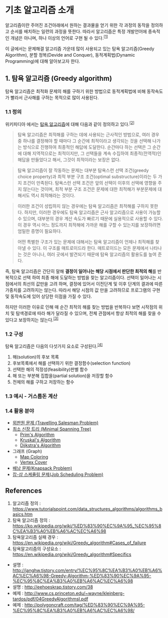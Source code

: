 # 기초 알고리즘 소개

알고리즘이란 주어진 조건아래에서 원하는 결과물을 얻기 위한 각 과정의 동작을 정의하고 순서를 배치하는 일련의 과정을 뜻한다. 따라서 알고리즘은 특정 개발언어에 종속적인 개념은 아니며, 하나 이상의 언어로 구현 될 수 있다.<sup>[\[1\]](#ref-1)</sup>

이 글에서는 문제해결 알고리즘 가운데 많이 사용되고 있는 탐욕 알고리즘(Greedy Algorithm), 분할 정복(Devide and Conquer), 동적계획법(Dynamic Programming)에 대해 알아보고자 한다.

## 1. 탐욕 알고리즘 (Greedy algorithm)
탐욕 알고리즘은 최적화 문제의 해를 구하기 위한 방법으로 동적계획법에 비해 동작속도가 빨라서 근사해를 구하는 목적으로 많이 사용된다.

### 1.1 정의
위키피디아 에서는 [탐욕 알고리즘](https://ko.wikipedia.org/wiki/%ED%83%90%EC%9A%95_%EC%95%8C%EA%B3%A0%EB%A6%AC%EC%A6%98)에 대해 다음과 같이 정의하고 있다.<sup>[\[2\]](#ref-2)</sup>

>탐욕 알고리즘은 최적해를 구하는 데에 사용되는 근사적인 방법으로, 여러 경우 중 하나를 결정해야 할 때마다 그 순간에 최적이라고 생각되는 것을 선택해 나가는 방식으로 진행하여 최종적인 해답에 도달한다. 순간마다 하는 선택은 그 순간에 대해 지역적으로는 최적이지만, 그 선택들을 계속 수집하여 최종적(전역적)인 해답을 만들었다고 해서, 그것이 최적이라는 보장은 없다.

>탐욕 알고리즘이 잘 작동하는 문제는 대부분 탐욕스런 선택 조건(greedy choice property)과 최적 부분 구조 조건(optimal substructure)이라는 두 가지 조건이 만족된다. 탐욕스런 선택 조건은 앞의 선택이 이후의 선택에 영향을 주지 않는다는 것이며, 최적 부분 구조 조건은 문제에 대한 최적해가 부분문제에 대해서도 역시 최적해라는 것이다.

>이러한 조건이 성립하지 않는 경우에는 탐욕 알고리즘은 최적해를 구하지 못한다. 하지만, 이러한 경우에도 탐욕 알고리즘은 근사 알고리즘으로 사용이 가능할 수 있으며, 대부분의 경우 계산 속도가 빠르기 때문에 실용적으로 사용할 수 있다. 이 경우 역시 어느 정도까지 최적해에 가까운 해를 구할 수 있는지를 보장하려면 엄밀한 증명이 필요하다.

>어떤 특별한 구조가 있는 문제에 대해서는 탐욕 알고리즘이 언제나 최적해를 찾아낼 수 있다. 이 구조를 매트로이드라 한다. 매트로이드는 모든 문제에서 나타나는 것은 아니나, 여러 곳에서 발견되기 때문에 탐욕 알고리즘의 활용도를 높여 준다.


즉, 탐욕 알고리즘은 간단히 말해 **결정이 일어나는 해당 시점에서 판단한 최적의 해**를 반복적으로 선택 하여 최종 해에 도달하는 방법을 찾는 알고리즘이다. 선택이 일어나는 시점에서의 최선의 값만을 고려 하며, 결정에 있어서 이전단계 및 이후 단계의 결과에 따른 가중치를 고려하지는 않는다. 따라서 해당 시점의 값 만을 고려하므로 프로그램의 구현 및 동작속도에 있어 상당한 이점을 가질 수 있다.

하지만 이러한 이유로 인해 매 순간 최적의 해를 찾는 방법을 반복하다 보면 시작점의 위치 및 탐색경로에 따라 해가 달라질 수 있으며, 전체 관점에서 항상 최적의 해를 찾을 수 있다고 보장하지는 않는다.<sup>[\[3\]](#ref-3)</sup>

### 1.2 구성

탐욕 알고리즘은 다음의 다섯가지 요소로 구성된다.<sup>[\[4\]](#ref-4)</sup>

1. 해(solution)의 후보 목록
2. 후보목록에서 해를 선택하기 위한 결정함수(selection function)
3. 선택한 해의 적정성(feasibility)판별 함수
4. 해 또는 부분해 집합을(partial solution)을 저장할 함수
5. 전체의 해를 구하고 저장하는 함수

### 1.3 예시 - 거스름돈 계산

### 1.4 활용 분야

* [외판원 문제 (Travelling Salesman Problem)](https://en.wikipedia.org/wiki/Travelling_salesman_problem)
* [최소 신장 트리 (Minimal Spanning Tree)](https://en.wikipedia.org/wiki/Minimum_spanning_tree)
    * [Prim's Algorithm](https://en.wikipedia.org/wiki/Prim%27s_algorithm)
    * [Kruskal's Algorithm](https://en.wikipedia.org/wiki/Kruskal%27s_algorithm)
    * [Dijkstra's Algorithm](https://en.wikipedia.org/wiki/Dijkstra%27s_algorithm)
* 그래프 (Graph)
    * [Map Coloring](https://en.wikipedia.org/wiki/Greedy_coloring)
    * [Vertex Cover](https://en.wikipedia.org/wiki/Vertex_cover)
* [배낭 문제(Knapsack Problem)](https://en.wikipedia.org/wiki/Knapsack_problem)
* [잡-샵 스케쥴링 문제(Job Scheduling Problem)](https://en.wikipedia.org/wiki/Job_shop_scheduling)

## References

1. <a name="ref-1"></a> 알고리즘 정의 : https://www.tutorialspoint.com/data_structures_algorithms/algorithms_basics.htm
2. <a name="ref-2"></a> 탐욕 알고리즘 정의 : https://ko.wikipedia.org/wiki/%ED%83%90%EC%9A%95_%EC%95%8C%EA%B3%A0%EB%A6%AC%EC%A6%98
3. <a name="ref-3"></a> 탐욕알고리즘 실패 경우 : https://en.wikipedia.org/wiki/Greedy_algorithm#Cases_of_failure
4. <a name="ref-4"></a> 탐욕알고리즘의 구성요소 : https://en.wikipedia.org/wiki/Greedy_algorithm#Specifics

* <a name="ref-"></a> 설명 : http://janghw.tistory.com/entry/%EC%95%8C%EA%B3%A0%EB%A6%AC%EC%A6%98-Greedy-Algorithm-%ED%83%90%EC%9A%95-%EC%95%8C%EA%B3%A0%EB%A6%AC%EC%A6%98
* <a name="ref-"></a> 설명 : http://eehoeskrap.tistory.com/38
* <a name="ref-"></a> 예제 : http://www.cs.princeton.edu/~wayne/kleinberg-tardos/pdf/04GreedyAlgorithmsI.pdf
* <a name="ref-"></a> 예제 : http://polygoncraft.com/tag/%ED%83%90%EC%9A%95-%EC%95%8C%EA%B3%A0%EB%A6%AC%EC%A6%98/
